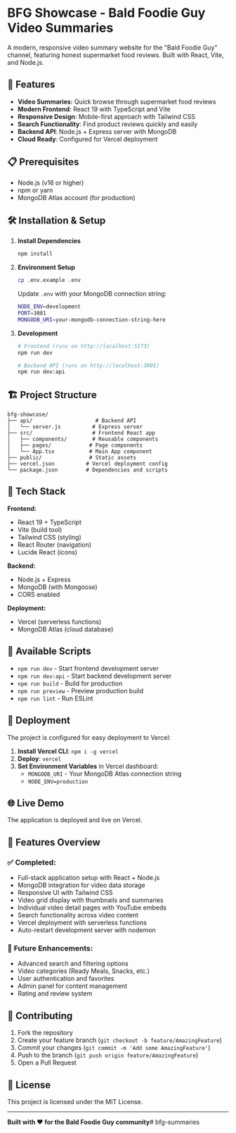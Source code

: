 # BFG Showcase - Bald Foodie Guy Video Summaries

A modern, responsive video summary website for the "Bald Foodie Guy" channel, featuring honest supermarket food reviews. Built with React, Vite, and Node.js.

## 🚀 Features

- **Video Summaries**: Quick browse through supermarket food reviews
- **Modern Frontend**: React 19 with TypeScript and Vite
- **Responsive Design**: Mobile-first approach with Tailwind CSS
- **Search Functionality**: Find product reviews quickly and easily
- **Backend API**: Node.js + Express server with MongoDB
- **Cloud Ready**: Configured for Vercel deployment

## 📋 Prerequisites

- Node.js (v16 or higher)
- npm or yarn
- MongoDB Atlas account (for production)

## 🛠️ Installation & Setup

1. **Install Dependencies**
   ```bash
   npm install
   ```

2. **Environment Setup**
   ```bash
   cp .env.example .env
   ```
   Update `.env` with your MongoDB connection string:
   ```bash
   NODE_ENV=development
   PORT=3001
   MONGODB_URI=your-mongodb-connection-string-here
   ```

3. **Development**
   ```bash
   # Frontend (runs on http://localhost:5173)
   npm run dev
   
   # Backend API (runs on http://localhost:3001)
   npm run dev:api
   ```

## 🏗️ Project Structure

```
bfg-showcase/
├── api/                    # Backend API
│   └── server.js          # Express server
├── src/                   # Frontend React app
│   ├── components/        # Reusable components
│   ├── pages/            # Page components
│   └── App.tsx           # Main App component
├── public/               # Static assets
├── vercel.json          # Vercel deployment config
└── package.json         # Dependencies and scripts
```

## 🎨 Tech Stack

**Frontend:**
- React 19 + TypeScript
- Vite (build tool)
- Tailwind CSS (styling)
- React Router (navigation)
- Lucide React (icons)

**Backend:**
- Node.js + Express
- MongoDB (with Mongoose)
- CORS enabled

**Deployment:**
- Vercel (serverless functions)
- MongoDB Atlas (cloud database)

## 📝 Available Scripts

- `npm run dev` - Start frontend development server
- `npm run dev:api` - Start backend development server  
- `npm run build` - Build for production
- `npm run preview` - Preview production build
- `npm run lint` - Run ESLint

## 🚀 Deployment

The project is configured for easy deployment to Vercel:

1. **Install Vercel CLI**: `npm i -g vercel`
2. **Deploy**: `vercel`
3. **Set Environment Variables** in Vercel dashboard:
   - `MONGODB_URI` - Your MongoDB Atlas connection string
   - `NODE_ENV=production`

## 🌐 Live Demo

The application is deployed and live on Vercel.

## 📱 Features Overview

### ✅ **Completed:**
- Full-stack application setup with React + Node.js
- MongoDB integration for video data storage
- Responsive UI with Tailwind CSS
- Video grid display with thumbnails and summaries
- Individual video detail pages with YouTube embeds
- Search functionality across video content
- Vercel deployment with serverless functions
- Auto-restart development server with nodemon

### 🚧 **Future Enhancements:**
- Advanced search and filtering options
- Video categories (Ready Meals, Snacks, etc.)
- User authentication and favorites
- Admin panel for content management
- Rating and review system

## 🤝 Contributing

1. Fork the repository
2. Create your feature branch (`git checkout -b feature/AmazingFeature`)
3. Commit your changes (`git commit -m 'Add some AmazingFeature'`)
4. Push to the branch (`git push origin feature/AmazingFeature`)
5. Open a Pull Request

## 📄 License

This project is licensed under the MIT License.

---

**Built with ❤️ for the Bald Foodie Guy community**#   b f g - s u m m a r i e s 
 
 